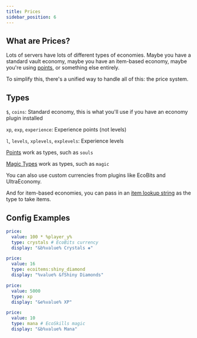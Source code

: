 ```yaml
---
title: Prices
sidebar_position: 6
---
```


## What are Prices?

Lots of servers have lots of different types of economies. Maybe you have a standard vault economy, maybe you have an
item-based economy, maybe you're using [points](https://plugins.auxilor.io/effects/points), or something else entirely.

To simplify this, there's a unified way to handle all of this: the price system.

## Types

`$`, `coins`: Standard economy, this is what you'll use if you have an economy plugin installed

`xp`, `exp`, `experience`: Experience points (not levels)

`l`, `levels`, `xplevels`, `explevels`: Experience levels

[Points](https://plugins.auxilor.io/effects/points) work as types, such as `souls`

[Magic Types](https://plugins.auxilor.io/ecoskills/magic) work as types, such as `magic`

You can also use custom currencies from plugins like EcoBits and UltraEconomy.

And for item-based economies, you can pass in
an [item lookup string](https://plugins.auxilor.io/all-plugins/the-item-lookup-system) as the type to take items.

## Config Examples

```yaml
price:
  value: 100 * %player_y%
  type: crystals # EcoBits currency
  display: "&b%value% Crystals ❖"
```

```yaml
price:
  value: 16
  type: ecoitems:shiny_diamond
  display: "%value% &fShiny Diamonds"
```

```yaml
price:
  value: 5000
  type: xp
  display: "&e%value% XP"
```

```yaml
price:
  value: 10
  type: mana # EcoSkills magic
  display: "&b%value% Mana"
```
